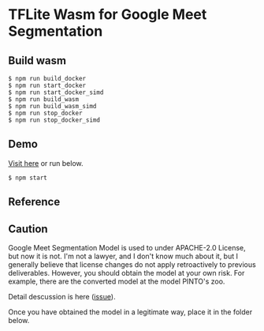 # TFLite Wasm for Google Meet Segmentation
## Build wasm
```
$ npm run build_docker
$ npm run start_docker
$ npm run start_docker_simd
$ npm run build_wasm
$ npm run build_wasm_simd
$ npm run stop_docker
$ npm run stop_docker_simd
```

## Demo
[Visit here]() or run below.

```
$ npm start
```

## Reference


## Caution
Google Meet Segmentation Model is used to under APACHE-2.0 License, but now it is not. I'm not a lawyer, and I don't know much about it, but I generally believe that license changes do not apply retroactively to previous deliverables. However, you should obtain the model at your own risk.
For example, there are the converted model at the model PINTO's zoo. 

Detail descussion is here ([issue](https://github.com/tensorflow/tfjs/issues/4177)).

Once you have obtained the model in a legitimate way, place it in the folder below.
